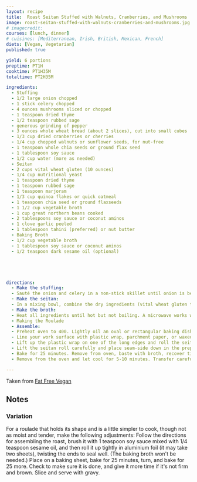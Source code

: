 ```yaml
---
layout: recipe
title:  Roast Seitan Stuffed with Walnuts, Cranberries, and Mushrooms
image: roast-seitan-stuffed-with-walnuts-cranberries-and-mushrooms.jpg
# imagecredit:
courses: [lunch, dinner]
# cuisines: [Mediterranean, Irish, British, Mexican, French]
diets: [Vegan, Vegetarian]
published: true

yield: 6 portions
preptime: PT1H
cooktime: PT1H35M
totaltime: PT2H35M

ingredients:
  - Stuffing
  - 1/2 large onion chopped
  - 1 stick celery chopped
  - 4 ounces mushrooms sliced or chopped
  - 1 teaspoon dried thyme
  - 1/2 teaspoon rubbed sage
  - generous grinding of pepper
  - 3 ounces whole wheat bread (about 2 slices), cut into small cubes
  - 1/3 cup dried cranberries or cherries
  - 1/4 cup chopped walnuts or sunflower seeds, for nut-free
  - 1 teaspoon whole chia seeds or ground flax seed
  - 1 tablespoon soy sauce
  - 1/2 cup water (more as needed)
  - Seitan
  - 2 cups vital wheat gluten (10 ounces)
  - 1/4 cup nutritional yeast
  - 1 teaspoon dried thyme
  - 1 teaspoon rubbed sage
  - 1 teaspoon marjoram
  - 1/3 cup quinoa flakes or quick oatmeal
  - 1 teaspoon chia seed or ground flaxseeds
  - 1 1/2 cup vegetable broth
  - 1 cup great northern beans cooked
  - 2 tablespoons soy sauce or coconut aminos
  - 1 clove garlic peeled
  - 1 tablespoon tahini (preferred) or nut butter
  - Baking Broth
  - 1/2 cup vegetable broth
  - 1 tablespoon soy sauce or coconut aminos
  - 1/2 teaspoon dark sesame oil (optional)





directions:
  - Make the stuffing:
  - Sauté the onion and celery in a non-stick skillet until onion is becoming translucent. Add the mushrooms, thyme, sage, and a generous grating of black pepper and cover. Cook until mushrooms exude their juices, about 3 minutes. Add the remaining ingredients along with enough water to moisten the stuffing but not make it soaking wet. Remove from heat and keep covered.
  - Make the seitan:
  - In a mixing bowl, combine the dry ingredients (vital wheat gluten through chia seeds). Place the 1 1/2 cups of broth, white beans, soy sauce, and garlic in blender and process until liquefied. Make a well in the center of the dry ingredients, add the bean mixture, and stir until gluten is completely moistened. Drizzle the tahini over the top and knead it into the dough. Keep kneading until dough holds together in a ball. Set aside while you make the broth.
  - Make the broth:
  - Heat all ingredients until hot but not boiling. A microwave works well for this.
  - Making the Roulade
  - Assemble:
  - Preheat oven to 400. Lightly oil an oval or rectangular baking dish, 11-13 inches long and 6-8 inches wide. (Your seitan will expand to fit it, so try not to use a very wide dish.)
  - Line your work surface with plastic wrap, parchment paper, or waxed paper. Place the dough in the center, cover it with plastic wrap, and roll out the seitan, making sure that it is the same thickness in all places, until it's about 9x13 (an inch or so either way doesn't matter, but make sure it's not longer than your pan). Spread the stuffing evenly, leaving a 1-inch margin on all sides.
  - Lift up the plastic wrap on one of the long edges and roll the seitan up like a jelly roll. (Alternatively, arrange the stuffing in a horizontal line across the middle of the seitan and bring one long edge up and over it to the other side.) Pinch the ends sealed first and then pinch well to seal the long seam. Take care to make sure that the edges are completely sealed and no gaps or stuffing shows.
  - Lift the seitan roll carefully and place seam-side down in the prepared casserole dish. Pour the baking broth over it, add rosemary, and cover tightly. If the dish doesn't have a cover, use aluminium foil to cover tightly. (Did I mention "tightly?" Tightly! I enclosed even the bottom of the dish in foil.)
  - Bake for 25 minutes. Remove from oven, baste with broth, recover tightly, and bake for another 25 minutes. Baste again and return to oven uncovered for about 30 minutes. Baste 2 or 3 times as it's cooking. Seitan is done when top seems firm and brown and the broth has evaporated. You can test it by cutting a small slit in the middle; if it is doughy rather than firm, return to the oven.
  - Remove from the oven and let cool for 5-10 minutes. Transfer carefully to a cutting board or serving platter and cut into 1/2-inch slices.

---
```

Taken from [Fat Free Vegan](https://blog.fatfreevegan.com/2011/12/seitan-stuffed-with-walnuts-dried-cranberries-and-mushrooms.html)

## Notes
### Variation
For a roulade that holds its shape and is a little simpler to cook, though not as moist and tender, make the following adjustments: Follow the directions for assembling the roast, brush it with 1 teaspoon soy sauce mixed with 1/4 teaspoon sesame oil, and then roll it up tightly in aluminium foil (it may take two sheets), twisting the ends to seal well. (The baking broth won't be needed.) Place on a baking sheet, bake for 25 minutes, turn, and bake for 25 more. Check to make sure it is done, and give it more time if it's not firm and brown. Slice and serve with gravy.
